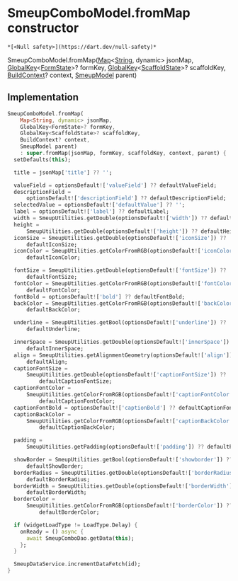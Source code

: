 


# SmeupComboModel.fromMap constructor




    *[<Null safety>](https://dart.dev/null-safety)*



SmeupComboModel.fromMap([Map](https://api.flutter.dev/flutter/dart-core/Map-class.html)&lt;[String](https://api.flutter.dev/flutter/dart-core/String-class.html), dynamic> jsonMap, [GlobalKey](https://api.flutter.dev/flutter/widgets/GlobalKey-class.html)&lt;[FormState](https://api.flutter.dev/flutter/widgets/FormState-class.html)>? formKey, [GlobalKey](https://api.flutter.dev/flutter/widgets/GlobalKey-class.html)&lt;[ScaffoldState](https://api.flutter.dev/flutter/material/ScaffoldState-class.html)>? scaffoldKey, [BuildContext](https://api.flutter.dev/flutter/widgets/BuildContext-class.html)? context, [SmeupModel](../../smeup_models_widgets_smeup_model/SmeupModel-class.md) parent)





## Implementation

```dart
SmeupComboModel.fromMap(
    Map<String, dynamic> jsonMap,
    GlobalKey<FormState>? formKey,
    GlobalKey<ScaffoldState>? scaffoldKey,
    BuildContext? context,
    SmeupModel parent)
    : super.fromMap(jsonMap, formKey, scaffoldKey, context, parent) {
  setDefaults(this);

  title = jsonMap['title'] ?? '';

  valueField = optionsDefault!['valueField'] ?? defaultValueField;
  descriptionField =
      optionsDefault!['descriptionField'] ?? defaultDescriptionField;
  selectedValue = optionsDefault!['defaultValue'] ?? '';
  label = optionsDefault!['label'] ?? defaultLabel;
  width = SmeupUtilities.getDouble(optionsDefault!['width']) ?? defaultWidth;
  height =
      SmeupUtilities.getDouble(optionsDefault!['height']) ?? defaultHeight;
  iconSize = SmeupUtilities.getDouble(optionsDefault!['iconSize']) ??
      defaultIconSize;
  iconColor = SmeupUtilities.getColorFromRGB(optionsDefault!['iconColor']) ??
      defaultIconColor;

  fontSize = SmeupUtilities.getDouble(optionsDefault!['fontSize']) ??
      defaultFontSize;
  fontColor = SmeupUtilities.getColorFromRGB(optionsDefault!['fontColor']) ??
      defaultFontColor;
  fontBold = optionsDefault!['bold'] ?? defaultFontBold;
  backColor = SmeupUtilities.getColorFromRGB(optionsDefault!['backColor']) ??
      defaultBackColor;

  underline = SmeupUtilities.getBool(optionsDefault!['underline']) ??
      defaultUnderline;

  innerSpace = SmeupUtilities.getDouble(optionsDefault!['innerSpace']) ??
      defaultInnerSpace;
  align = SmeupUtilities.getAlignmentGeometry(optionsDefault!['align']) ??
      defaultAlign;
  captionFontSize =
      SmeupUtilities.getDouble(optionsDefault!['captionFontSize']) ??
          defaultCaptionFontSize;
  captionFontColor =
      SmeupUtilities.getColorFromRGB(optionsDefault!['captionFontColor']) ??
          defaultCaptionFontColor;
  captionFontBold = optionsDefault!['captionBold'] ?? defaultCaptionFontBold;
  captionBackColor =
      SmeupUtilities.getColorFromRGB(optionsDefault!['captionBackColor']) ??
          defaultCaptionBackColor;

  padding =
      SmeupUtilities.getPadding(optionsDefault!['padding']) ?? defaultPadding;

  showBorder = SmeupUtilities.getBool(optionsDefault!['showborder']) ??
      defaultShowBorder;
  borderRadius = SmeupUtilities.getDouble(optionsDefault!['borderRadius']) ??
      defaultBorderRadius;
  borderWidth = SmeupUtilities.getDouble(optionsDefault!['borderWidth']) ??
      defaultBorderWidth;
  borderColor =
      SmeupUtilities.getColorFromRGB(optionsDefault!['borderColor']) ??
          defaultBorderColor;

  if (widgetLoadType != LoadType.Delay) {
    onReady = () async {
      await SmeupComboDao.getData(this);
    };
  }

  SmeupDataService.incrementDataFetch(id);
}
```







